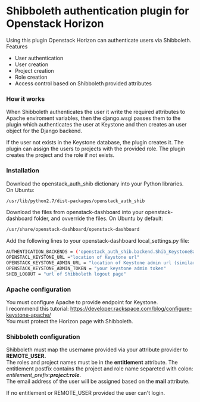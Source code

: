 # Shibboleth authentication plugin for Openstack Horizon

Using this plugin Openstack Horizon can authenticate users via Shibboleth.<br>
Features
  - User authentication
  - User creation
  - Project creation
  - Role creation
  - Access control based on Shibboleth provided attributes

### How it works
When Shibboleth authenticates the user it write the required attributes to Apache enviroment variables, then the django.wsgi passes them to the plugin which authenticates the user at Keystone and then creates an user object for the Django backend.

If the user not exists in the Keystone database, the plugin creates it. The plugin can assign the users to projects with the provided role. The plugin creates the project and the role if not exists.
### Installation
Download the openstack_auth_shib dictionary into your Python libraries.<br>
On Ubuntu:
```sh
/usr/lib/python2.7/dist-packages/openstack_auth_shib
```
Download the files from openstack-dashboard into your openstack-dashboard folder, and ovverride the files.
On Ubuntu by default:
```sh
/usr/share/openstack-dashboard/openstack-dashboard
```
Add the following lines to your openstack-dashboard local_settings.py file:
```sh
AUTHENTICATION_BACKENDS = ('openstack_auth_shib.backend.Shib_KeystoneBackend',)
OPENSTACL_KEYSTONE_URL ="location of Keystone url"
OPENSTACK_KEYSTONE_ADMIN_URL = "location of Keystone admin url (similar to OPENSTACK_KEYSTONE_URL)"
OPENSTACK_KEYSTONE_ADMIN_TOKEN = "your keystone admin token"
SHIB_LOGOUT = "url of Shibboleth logout page"
```
### Apache configuration
You must configure Apache to provide endpoint for Keystone.<br>
I recommend this tutorial: https://developer.rackspace.com/blog/configure-keystone-apache/<br>
You must protect the Horizon page with Shibboleth.
### Shibboleth configuration
Shibboleth must map the username provided via your attribute provider to <b>REMOTE_USER.</b><br>
The roles and project names must be in the <b>entitlement</b> attribute. The entitlement postfix contains the project and role name separeted with colon: <i>entilement_prefix:<b>project:role</b></i>.<br>
The email address of the user will be assigned based on the <b>mail</b> attribute.

If no entitlement or REMOTE_USER provided the user can't login.

